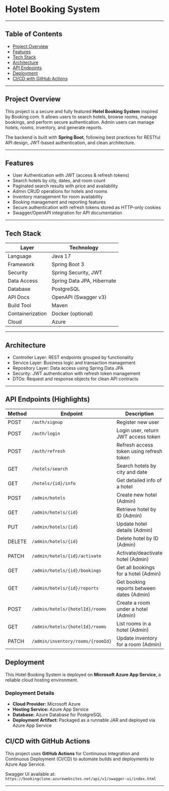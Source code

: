 #  Hotel Booking System

---

## Table of Contents

- [Project Overview](#project-overview)
- [Features](#features)
- [Tech Stack](#tech-stack)
- [Architecture](#architecture)
- [API Endpoints](#api-endpoints)
- [Deployment](#deployment)
- [CI/CD with GitHub Actions](#cicd-with-github-actions)

---

## Project Overview

This project is a secure and fully featured **Hotel Booking System** inspired by Booking.com. It allows users to search hotels, browse rooms, manage bookings, and perform secure authentication. Admin users can manage hotels, rooms, inventory, and generate reports.

The backend is built with **Spring Boot**, following best practices for RESTful API design, JWT-based authentication, and clean architecture.

---

## Features

- User Authentication with JWT (access & refresh tokens)
- Search hotels by city, dates, and room count
- Paginated search results with price and availability
- Admin CRUD operations for hotels and rooms
- Inventory management for room availability
- Booking management and reporting features
- Secure authentication with refresh tokens stored as HTTP-only cookies
- Swagger/OpenAPI integration for API documentation

---

## Tech Stack

| Layer            | Technology                        |
|------------------|-----------------------------------|
| Language         | Java 17                           |
| Framework        | Spring Boot 3                     |
| Security         | Spring Security, JWT              |
| Data Access      | Spring Data JPA, Hibernate        |
| Database         | PostgreSQL                        |
| API Docs         | OpenAPI (Swagger v3)              |
| Build Tool       | Maven                             |
| Containerization | Docker (optional)                 |
| Cloud            | Azure                             |

---

## Architecture

- Controller Layer: REST endpoints grouped by functionality
- Service Layer: Business logic and transaction management
- Repository Layer: Data access using Spring Data JPA
- Security: JWT authentication with refresh token management
- DTOs: Request and response objects for clean API contracts

---

## API Endpoints (Highlights)

| Method | Endpoint                         | Description                                | Security         |
|--------|----------------------------------|--------------------------------------------|------------------|
| POST   | `/auth/signup`                   | Register new user                          | No               |
| POST   | `/auth/login`                    | Login user, return JWT access token        | No               |
| POST   | `/auth/refresh`                  | Refresh access token using refresh token   | No (uses cookie) |
| GET    | `/hotels/search`                 | Search hotels by city and date             | No               |
| GET    | `/hotels/{id}/info`              | Get detailed info of a hotel               | No               |
| POST   | `/admin/hotels`                  | Create new hotel (Admin)                   | Yes              |
| GET    | `/admin/hotels/{id}`             | Retrieve hotel by ID (Admin)               | Yes              |
| PUT    | `/admin/hotels/{id}`             | Update hotel details (Admin)               | Yes              |
| DELETE | `/admin/hotels/{id}`             | Delete hotel by ID (Admin)                 | Yes              |
| PATCH  | `/admin/hotels/{id}/activate`    | Activate/deactivate hotel (Admin)          | Yes              |
| GET    | `/admin/hotels/{id}/bookings`    | Get all bookings for a hotel (Admin)       | Yes              |
| GET    | `/admin/hotels/{id}/reports`     | Get booking reports between dates (Admin)  | Yes              |
| POST   | `/admin/hotels/{hotelId}/rooms`  | Create a room under a hotel (Admin)        | Yes              |
| GET    | `/admin/hotels/{hotelId}/rooms`  | List rooms in a hotel (Admin)              | Yes              |
| PATCH  | `/admin/inventory/rooms/{roomId}`| Update inventory for a room (Admin)        | Yes              |

## Deployment

This Hotel Booking System is deployed on **Microsoft Azure App Service**, a reliable cloud hosting environment.

### Deployment Details

- **Cloud Provider:** Microsoft Azure
- **Hosting Service:** Azure App Service
- **Database:** Azure Database for PostgreSQL
- **Deployment Artifact:** Packaged as a runnable JAR and deployed via Azure App Service

## CI/CD with GitHub Actions

This project uses **GitHub Actions** for Continuous Integration and Continuous Deployment (CI/CD) to automate builds and deployments to Azure App Service.


Swagger UI available at: `https://bookingclone.azurewebsites.net/api/v1/swagger-ui/index.html`

---
